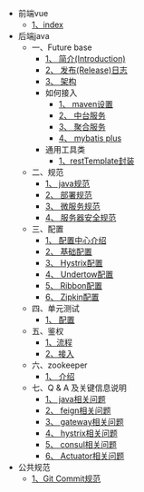 * 前端vue
    * [1、index](vue/index.md)
* 后端java
    * 一、Future base
        * [1、 简介(Introduction)](java/future-base/简介.md)
        * [2、 发布(Release)日志](java/future-base/release_log.md)
        * [3、 架构](java/future-base/整体架构.md)
        * 如何接入
            * [1、 maven设置](java/future-base/getting_started/maven.md)
            * [2、 中台服务](java/future-base/getting_started/中台.md)
            * [3、 聚合服务](java/future-base/getting_started/聚合.md)
            * [4、 mybatis plus](java/future-base/getting_started/mybatis-plus.md)
        * 通用工具类
            * [1、restTemplate封装](java/future-base/utils/RestUriBuilder.md)
    * 二、规范
        * [1、 java规范](java/规范/java规范.md)
        * [2、 部署规范](java/规范/部署.md)
        * [3、 微服务规范](java/规范/微服务规范.md)
        * [4、 服务器安全规范](java/规范/服务器安全规范.md)
    * 三、配置
        * [1、 配置中心介绍](java/config/介绍.md)
        * [2、 基础配置](java/config/基础.md)
        * [3、 Hystrix配置](java/config/Hystrix.md)
        * [4、 Undertow配置](java/config/Undertow.md)
        * [5、 Ribbon配置](java/config/Ribbon.md)
        * [6、 Zipkin配置](java/config/zipkin.md)
    * 四、单元测试
        * [1、 配置](java/unit-test/配置.md)
    * 五、鉴权
        * [1、流程](java/auth/流程.md)
        * [2、接入](java/auth/接入.md)
    * 六、zookeeper
        * [1、 介绍](java/zookeeper/调度.md)
    * 七、Q & A 及关键信息说明
        * [1、 java相关问题](java/q_a/java.md)
        * [2、 feign相关问题](java/q_a/feign.md)
        * [3、 gateway相关问题](java/q_a/gateway.md)
        * [4、 hystrix相关问题](java/q_a/hystrix.md)
        * [5、 consul相关问题](java/q_a/consul.md)
        * [6、 Actuator相关问题](java/q_a/actuator.md)
* 公共规范
    * [1、Git Commit规范](common/git-commit规范.md)